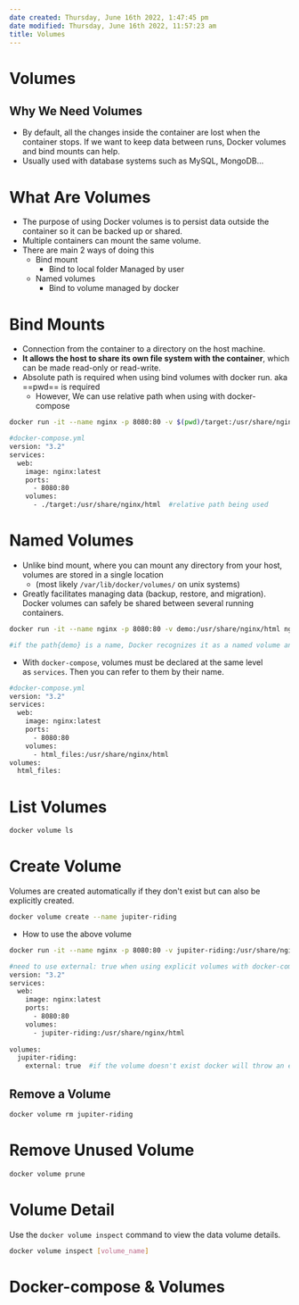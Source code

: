 ```yaml
---
date created: Thursday, June 16th 2022, 1:47:45 pm
date modified: Thursday, June 16th 2022, 11:57:23 am
title: Volumes
---
```

# Volumes

## Why We Need Volumes

- By default, all the changes inside the container are lost when the container stops. If we want to keep data between runs, Docker volumes and bind mounts can help.
- Usually used with database systems such as MySQL, MongoDB…

# What Are Volumes

- The purpose of using Docker volumes is to persist data outside the container so it can be backed up or shared.
- Multiple containers can mount the same volume.
- There are main 2 ways of doing this
	- Bind mount
		- Bind to local folder Managed by user
	- Named volumes
		- Bind to volume managed by docker

# Bind Mounts

- Connection from the container to a directory on the host machine. 
- **It allows the host to share its own file system with the container**, which can be made read-only or read-write.
- Absolute path is required when using bind volumes with docker run. aka ==pwd== is required
	- However, We can use relative path when using with docker-compose

```bash
docker run -it --name nginx -p 8080:80 -v $(pwd)/target:/usr/share/nginx/html nginx
```

```bash 
#docker-compose.yml
version: "3.2"
services:
  web:
    image: nginx:latest
    ports:
      - 8080:80
    volumes:
      - ./target:/usr/share/nginx/html  #relative path being used
```

# Named Volumes

- Unlike bind mount, where you can mount any directory from your host, volumes are stored in a single location
	- (most likely `/var/lib/docker/volumes/` on unix systems)
- Greatly facilitates managing data (backup, restore, and migration). Docker volumes can safely be shared between several running containers.

```bash
docker run -it --name nginx -p 8080:80 -v demo:/usr/share/nginx/html nginx

#if the path{demo} is a name, Docker recognizes it as a named volume and tries to create it if it doesn't exist
```

- With `docker-compose`, volumes must be declared at the same level as `services`. Then you can refer to them by their name.

```bash 
#docker-compose.yml
version: "3.2"
services:
  web:
    image: nginx:latest
    ports:
      - 8080:80
    volumes:
      - html_files:/usr/share/nginx/html
volumes:
  html_files:
```

# List Volumes

```bash
docker volume ls
```

# Create Volume

Volumes are created automatically if they don't exist but can also be explicitly created.

```bash
docker volume create --name jupiter-riding
```

- How to use the above volume

```bash
docker run -it --name nginx -p 8080:80 -v jupiter-riding:/usr/share/nginx/html nginx
```

```bash
#need to use external: true when using explicit volumes with docker-compose
version: "3.2"
services:
  web:
    image: nginx:latest
    ports:
      - 8080:80
    volumes:
      - jupiter-riding:/usr/share/nginx/html
 
volumes:
  jupiter-riding:
    external: true  #if the volume doesn't exist docker will throw an error
```

## Remove a Volume

```bash
docker volume rm jupiter-riding
```

# Remove Unused Volume

```bash
docker volume prune
```

# Volume Detail

Use the `docker volume inspect` command to view the data volume details.

```bash
docker volume inspect [volume_name]
```

# Docker-compose & Volumes
